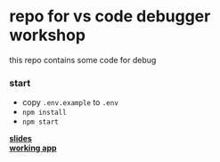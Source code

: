 # repo for vs code debugger workshop

this repo contains some code for debug

### start
- copy `.env.example` to `.env`
- `npm install`
- `npm start`


**[slides](https://slides.com/iwanttobealight/deck/live#/)**<br/>
**[working app](https://iwanttobealight.ru/corgi/public/)**
